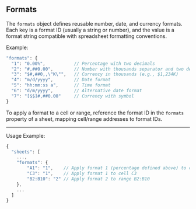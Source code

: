 ## Formats

The `formats` object defines reusable number, date, and currency formats. Each key is a format ID (usually a string or number), and the value is a format string compatible with spreadsheet formatting conventions.

Example:

```js
"formats": {
  "1": "0.00%",           // Percentage with two decimals
  "2": "#,##0.00",        // Number with thousands separator and two decimals
  "3": "$#,##0,,\"K\"",   // Currency in thousands (e.g., $1,234K)
  "4": "m/d/yyyy",        // Date format
  "5": "hh:mm:ss a",      // Time format
  "6": "d/m/yyyy",        // Alternative date format
  "7": "[$$]#,##0.00"     // Currency with symbol
}
```

To apply a format to a cell or range, reference the format ID in the `formats` property of a sheet, mapping cell/range addresses to format IDs.

---

Usage Example:

```js
{
  "sheets": [
    ...,
    "formats": {
        "A1": "1",    // Apply format 1 (percentage defined above) to cell A1
        "C3": "1",    // Apply format 1 to cell C3
        "B2:B10": "2" // Apply format 2 to range B2:B10
    },
    ...
  ]
}
```
